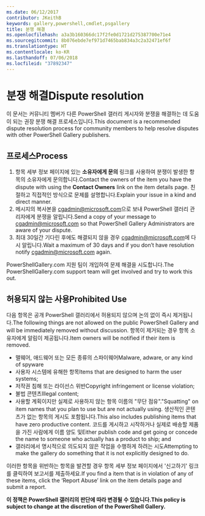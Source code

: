 ```yaml
---
ms.date: 06/12/2017
contributor: JKeithB
keywords: gallery,powershell,cmdlet,psgallery
title: 분쟁 해결
ms.openlocfilehash: a3a3b160366dc17f2fe0d1721d275387700e71e4
ms.sourcegitcommit: 8b076ebde7ef971d7465bab834a3c2a32471ef6f
ms.translationtype: HT
ms.contentlocale: ko-KR
ms.lasthandoff: 07/06/2018
ms.locfileid: "37892347"
---
```

# <a name="dispute-resolution"></a><span data-ttu-id="642e1-103">분쟁 해결</span><span class="sxs-lookup"><span data-stu-id="642e1-103">Dispute resolution</span></span>

<span data-ttu-id="642e1-104">이 문서는 커뮤니티 멤버가 다른 PowerShell 갤러리 게시자와 분쟁을 해결하는 데 도움이 되는 권장 분쟁 해결 프로세스입니다.</span><span class="sxs-lookup"><span data-stu-id="642e1-104">This document is a recommended dispute resolution process for community members to help resolve disputes with other PowerShell Gallery publishers.</span></span>

## <a name="process"></a><span data-ttu-id="642e1-105">프로세스</span><span class="sxs-lookup"><span data-stu-id="642e1-105">Process</span></span>

1. <span data-ttu-id="642e1-106">항목 세부 정보 페이지에 있는 **소유자에게 문의** 링크를 사용하여 분쟁이 발생한 항목의 소유자에게 문의합니다.</span><span class="sxs-lookup"><span data-stu-id="642e1-106">Contact the owners of the item you have the dispute with using the **Contact Owners** link on the item details page.</span></span>
   <span data-ttu-id="642e1-107">친절하고 직접적인 방식으로 문제를 설명합니다.</span><span class="sxs-lookup"><span data-stu-id="642e1-107">Explain your issue in a kind and direct manner.</span></span>
2. <span data-ttu-id="642e1-108">메시지의 복사본을 [cgadmin@microsoft.com](mailto:cgadmin@microsoft.com)으로 보내 PowerShell 갤러리 관리자에게 분쟁을 알립니다.</span><span class="sxs-lookup"><span data-stu-id="642e1-108">Send a copy of your message to [cgadmin@microsoft.com](mailto:cgadmin@microsoft.com) so that PowerShell Gallery Administrators are aware of your dispute.</span></span>
3. <span data-ttu-id="642e1-109">최대 30일간 기다린 후에도 해결되지 않을 경우 [cgadmin@microsoft.com](mailto:cgadmin@microsoft.com)에 다시 알립니다.</span><span class="sxs-lookup"><span data-stu-id="642e1-109">Wait a maximum of 30 days and if you don’t have resolution notify [cgadmin@microsoft.com](mailto:cgadmin@microsoft.com) again.</span></span>

<span data-ttu-id="642e1-110">PowerShellGallery.com 지원 팀이 개입하여 문제 해결을 시도합니다.</span><span class="sxs-lookup"><span data-stu-id="642e1-110">The PowerShellGallery.com support team will get involved and try to work this out.</span></span>

## <a name="prohibited-use"></a><span data-ttu-id="642e1-111">허용되지 않는 사용</span><span class="sxs-lookup"><span data-stu-id="642e1-111">Prohibited Use</span></span>

<span data-ttu-id="642e1-112">다음 항목은 공개 PowerShell 갤러리에서 허용되지 않으며 논의 없이 즉시 제거됩니다.</span><span class="sxs-lookup"><span data-stu-id="642e1-112">The following things are not allowed on the public PowerShell Gallery and will be immediately removed without discussion.</span></span>  <span data-ttu-id="642e1-113">항목이 제거되는 경우 항목 소유자에게 알림이 제공됩니다.</span><span class="sxs-lookup"><span data-stu-id="642e1-113">Item owners will be notified if their item is removed.</span></span>

- <span data-ttu-id="642e1-114">맬웨어, 애드웨어 또는 모든 종류의 스파이웨어</span><span class="sxs-lookup"><span data-stu-id="642e1-114">Malware, adware, or any kind of spyware</span></span>
- <span data-ttu-id="642e1-115">사용자 시스템에 유해한 항목</span><span class="sxs-lookup"><span data-stu-id="642e1-115">Items that are designed to harm the user systems;</span></span>
- <span data-ttu-id="642e1-116">저작권 침해 또는 라이선스 위반</span><span class="sxs-lookup"><span data-stu-id="642e1-116">Copyright infringement or license violation;</span></span>
- <span data-ttu-id="642e1-117">불법 콘텐츠</span><span class="sxs-lookup"><span data-stu-id="642e1-117">Illegal content;</span></span>
- <span data-ttu-id="642e1-118">사용할 계획이지만 실제로 사용하지 않는 항목 이름의 "무단 점유".</span><span class="sxs-lookup"><span data-stu-id="642e1-118">"Squatting" on item names that you plan to use but are not actually using.</span></span> <span data-ttu-id="642e1-119">생산적인 콘텐츠가 없는 항목의 게시도 포함됩니다.</span><span class="sxs-lookup"><span data-stu-id="642e1-119">This also includes publishing items that have zero productive content.</span></span>
  <span data-ttu-id="642e1-120">코드를 게시하고 시작하거나 실제로 배송할 제품을 가진 사람에게 이름 양도 및</span><span class="sxs-lookup"><span data-stu-id="642e1-120">Either publish code and get going or concede the name to someone who actually has a product to ship; and</span></span>
- <span data-ttu-id="642e1-121">갤러리에서 명시적으로 의도되지 않은 작업을 수행하게 하려는 시도</span><span class="sxs-lookup"><span data-stu-id="642e1-121">Attempting to make the gallery do something that it is not explicitly designed to do.</span></span>

<span data-ttu-id="642e1-122">이러한 항목을 위반하는 항목을 발견할 경우 항목 세부 정보 페이지에서 '신고하기' 링크를 클릭하여 보고서를 제출하세요.</span><span class="sxs-lookup"><span data-stu-id="642e1-122">If you find a item that is in violation of any of these items, click the ‘Report Abuse’ link on the item details page and submit a report.</span></span>

<span data-ttu-id="642e1-123">**이 정책은 PowerShell 갤러리의 판단에 따라 변경될 수 있습니다.**</span><span class="sxs-lookup"><span data-stu-id="642e1-123">**This policy is subject to change at the discretion of the PowerShell Gallery.**</span></span>